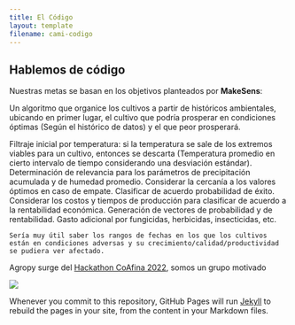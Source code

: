```yaml
---
title: El Código
layout: template
filename: cami-codigo
---
```


## Hablemos de código

Nuestras metas se basan en los objetivos planteados por **MakeSens**:

Un algoritmo que organice los cultivos a partir de históricos ambientales, ubicando en primer lugar, el cultivo que podría prosperar en condiciones óptimas (Según el histórico de datos) y el que peor prosperará.

Filtraje inicial por temperatura: si la temperatura se sale de los extremos viables para un cultivo, entonces se descarta (Temperatura promedio en cierto intervalo de tiempo considerando una desviación estándar).
Determinación de relevancia para los parámetros de precipitación acumulada y de humedad promedio.
Considerar la cercanía a los valores óptimos en caso de empate.
Clasificar de acuerdo probabilidad de éxito.
Considerar los costos y tiempos de producción para clasificar de acuerdo a la rentabilidad económica.
Generación de vectores de probabilidad y de rentabilidad.
Gasto adicional por fungicidas, herbicidas, insecticidas, etc.

    Sería muy útil saber los rangos de fechas en los que los cultivos están en condiciones adversas y su crecimiento/calidad/productividad se pudiera ver afectado.

Agropy surge del [Hackathon CoAfina 2022](https://laconga.redclara.net/hackathon/), somos un grupo motivado

![](https://laconga.redclara.net/hackathon/static/media/logo-co-afina.196c0780.png)


Whenever you commit to this repository, GitHub Pages will run [Jekyll](https://jekyllrb.com/) to rebuild the pages in your site, from the content in your Markdown files.
